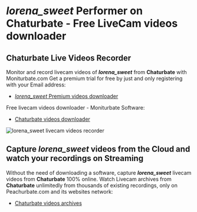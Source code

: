 # _lorena_sweet_ Performer on Chaturbate - Free LiveCam videos downloader

## Chaturbate Live Videos Recorder

Monitor and record livecam videos of **_lorena_sweet_** from **Chaturbate** with Moniturbate.com
Get a premium trial for free by just and only registering with your Email address:
* [_lorena_sweet_ Premium videos downloader](https://moniturbate.com/request-demo-licence-key.html)

Free livecam videos downloader - Moniturbate Software:
* [Chaturbate videos downloader](https://moniturbate.com/moniturbate-download-software.html)

![_lorena_sweet_ livecam videos recorder](https://peachurnet.com/templates/moniturbate-software.png)


## Capture _lorena_sweet_ videos from the Cloud and watch your recordings on Streaming

Without the need of downloading a software, capture **_lorena_sweet_** livecam videos from **Chaturbate** 100% online.
Watch Livecam archives from **Chaturbate** unlimitedly from thousands of existing recordings, only on Peachurbate.com and its websites network:
* [Chaturbate videos archives](https://peachurnet.com/)